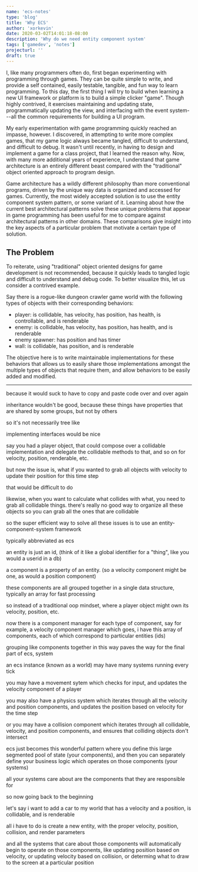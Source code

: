 ```yaml
---
name: 'ecs-notes'
type: 'blog'
title: 'Why ECS'
author: 'xorkevin'
date: 2020-03-02T14:01:18-08:00
description: 'Why do we need entity component system'
tags: ['gamedev', 'notes']
projecturl: ''
draft: true
---
```


I, like many programmers often do, first began experimenting with programming
through games. They can be quite simple to write, and provide a self contained,
easily testable, tangible, and fun way to learn programming. To this day, the
first thing I will try to build when learning a new UI framework or platform is
to build a simple clicker "game". Though highly contrived, it exercises
maintaining and updating state, programmatically updating the view, and
interfacing with the event system---all the common requirements for building a
UI program.

My early experimentation with game programming quickly reached an impasse,
however. I discovered, in attempting to write more complex games, that my game
logic always became tangled, difficult to understand, and difficult to debug.
It wasn't until recently, in having to design and implement a game for a class
project, that I learned the reason why. Now, with many more additional years of
experience, I understand that game architecture is an entirely different beast
compared with the "traditional" object oriented approach to program design.

Game architecture has a wildly different philosophy than more conventional
programs, driven by the unique way data is organized and accessed for games.
Currently, the most widely accepted solution is to use the entity component
system pattern, or some variant of it. Learning about how the current best
architectural patterns solve these unique problems that appear in game
programming has been useful for me to compare against architectural patterns in
other domains. These comparisons give insight into the key aspects of a
particular problem that motivate a certain type of solution.

## The Problem

To reiterate, using "traditional" object oriented designs for game development
is not recommended, because it quickly leads to tangled logic and difficult to
understand and debug code. To better visualize this, let us consider a
contrived example.

Say there is a rogue-like dungeon crawler game world with the following types
of objects with their corresponding behaviors:

- player: is collidable, has velocity, has position, has health, is
  controllable, and is renderable
- enemy: is collidable, has velocity, has position, has health, and is
  renderable
- enemy spawner: has position and has timer
- wall: is collidable, has position, and is renderable

The objective here is to write maintainable implementations for these behaviors
that allows us to easily share those implementations amongst the multiple types
of objects that require them, and allow behaviors to be easily added and
modified.

---

because it would suck to have to copy and paste code over and over again

inheritance wouldn't be good, because these things have properties that are
shared by some groups, but not by others

so it's not necessarily tree like

implementing interfaces would be nice

say you had a player object, that could compose over a collidable
implementation and delegate the collidable methods to that, and so on for
velocity, position, renderable, etc.

but now the issue is, what if you wanted to grab all objects with velocity to
update their position for this time step

that would be difficult to do

likewise, when you want to calculate what collides with what, you need to grab
all collidable things. there's really no good way to organize all these objects
so you can grab all the ones that are collidable

so the super efficient way to solve all these issues is to use an
entity-component-system framework

typically abbreviated as ecs

an entity is just an id, (think of it like a global identifier for a "thing",
like you would a userid in a db)

a component is a property of an entity. (so a velocity component might be one,
as would a position component)

these components are all grouped together in a single data structure, typically
an array for fast processing

so instead of a traditional oop mindset, where a player object might own its
velocity, position, etc.

now there is a component manager for each type of component, say for example, a
velocity component manager which goes, i have this array of components, each of
which correspond to particular entities (ids)

grouping like components together in this way paves the way for the final part
of ecs, system

an ecs instance (known as a world) may have many systems running every tick

you may have a movement sytem which checks for input, and updates the velocity
component of a player

you may also have a physics system which iterates through all the velocity and
position components, and updates the position based on velocity for the time
step

or you may have a collision component which iterates through all collidable,
velocity, and position components, and ensures that colliding objects don't
intersect

ecs just becomes this wonderful pattern where you define this large segmented
pool of state (your components), and then you can separately define your
business logic which operates on those components (your systems)

all your systems care about are the components that they are responsible for

so now going back to the beginning

let's say i want to add a car to my world that has a velocity and a position,
is collidable, and is renderable

all i have to do is create a new entity, with the proper velocity, position,
collision, and render parameters

and all the systems that care about those components will automatically begin
to operate on those components, like updating position based on velocity, or
updating velocity based on collision, or determing what to draw to the screen
at a particular position

